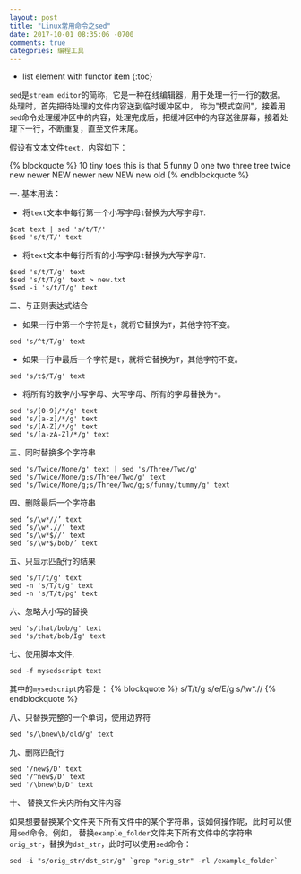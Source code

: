 ```yaml
---
layout: post
title: "Linux常用命令之sed"
date: 2017-10-01 08:35:06 -0700
comments: true
categories: 编程工具
---
```


* list element with functor item
{:toc}

`sed`是`stream editor`的简称，它是一种在线编辑器，用于处理一行一行的数据。处理时，首先把待处理的文件内容送到临时缓冲区中，
称为"模式空间"，接着用`sed`命令处理缓冲区中的内容，处理完成后，把缓冲区中的内容送往屏幕，接着处理下一行，不断重复，直至文件末尾。

<!--more-->

假设有文本文件`text`，内容如下：

{% blockquote %}
10 tiny toes
this is that
5 funny 0
one two three
tree twice
new newer
NEW
newer new
NEW new old
{% endblockquote %}

一. 基本用法：

* 将`text`文本中每行第一个小写字母`t`替换为大写字母`T`.  

```
$cat text | sed 's/t/T/'
$sed 's/t/T/' text
```

* 将`text`文本中每行所有的小写字母`t`替换为大写字母`T`.  

```
$sed 's/t/T/g' text
$sed 's/t/T/g' text > new.txt
$sed -i 's/t/T/g' text
```

二、与正则表达式结合

* 如果一行中第一个字符是`t`，就将它替换为`T`，其他字符不变。  

```
sed 's/^t/T/g' text
```

* 如果一行中最后一个字符是`t`，就将它替换为`T`，其他字符不变。  

```
sed 's/t$/T/g' text
```

* 将所有的数字/小写字母、大写字母、所有的字母替换为`*`。 

```
sed 's/[0-9]/*/g' text
sed 's/[a-z]/*/g' text
sed 's/[A-Z]/*/g' text
sed 's/[a-zA-Z]/*/g' text
```

三、同时替换多个字符串

```
sed 's/Twice/None/g' text | sed 's/Three/Two/g'
sed 's/Twice/None/g;s/Three/Two/g' text
sed 's/Twice/None/g;s/Three/Two/g;s/funny/tummy/g' text
```

四、删除最后一个字符串

```
sed ‘s/\w*//’ text
sed ‘s/\w*.//’ text
sed ‘s/\w*$//’ text
sed ‘s/\w*$/bob/’ text
```

五、只显示匹配行的结果

```
sed 's/T/t/g' text
sed -n 's/T/t/g' text
sed -n 's/T/t/pg' text
```

六、忽略大小写的替换

```
sed 's/that/bob/g' text
sed 's/that/bob/Ig' text
```

七、使用脚本文件,

```
sed -f mysedscript text
```

其中的`mysedscript`内容是：
{% blockquote %}
s/T/t/g
s/e/E/g
s/\w*.//
{% endblockquote %}

八、只替换完整的一个单词，使用边界符 

```
sed 's/\bnew\b/old/g' text
```

九、删除匹配行  

```
sed '/new$/D' text
sed '/^new$/D' text
sed '/\bnew\b/D' text
```

十、 替换文件夹内所有文件内容

如果想要替换某个文件夹下所有文件中的某个字符串，该如何操作呢，此时可以使用`sed`命令。例如，
替换`example_folder`文件夹下所有文件中的字符串`orig_str`，替换为`dst_str`，此时可以使用`sed`命令：  

```
sed -i "s/orig_str/dst_str/g" `grep "orig_str" -rl /example_folder`
```

